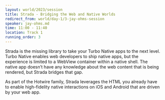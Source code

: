 ```yaml
---
layout: world/2023/session
title: Strada - Bridging the Web and Native Worlds
redirect_from: world/day-1/3-jay-ohms-session
speaker: jay-ohms.md
time: 11:00 - 11:40
location: Track 1
running_order: 3
---
```


Strada is the missing library to take your Turbo Native apps to the next level. Turbo Native enables web developers to ship native apps, but the experience is limited to a WebView container within a native shell. The native app doesn’t have any knowledge about the web content that is being rendered, but Strada bridges that gap.

As part of the Hotwire family, Strada leverages the HTML you already have to enable high-fidelity native interactions on iOS and Android that are driven by your web app.
